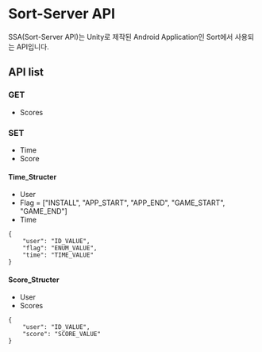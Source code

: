 # Sort-Server API

SSA(Sort-Server API)는 Unity로 제작된 Android Application인
Sort에서 사용되는 API입니다.

## API list

### GET
- Scores

### SET
- Time
- Score

#### Time_Structer
- User
- Flag = ["INSTALL", "APP_START", "APP_END", "GAME_START", "GAME_END"]
- Time
```
{
    "user": "ID_VALUE",
    "flag": "ENUM_VALUE",
    "time": "TIME_VALUE"
}
```

#### Score_Structer
- User
- Scores
```
{
    "user": "ID_VALUE",
    "score": "SCORE_VALUE"
}
```
